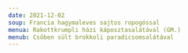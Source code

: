 ```yaml
---
date: 2021-12-02
soup: Francia hagymaleves sajtos ropogóssal
menua: Rakottkrumpli házi káposztasalátával (GM.)
menub: Csőben sült brokkoli paradicsomsalátával
---
```

